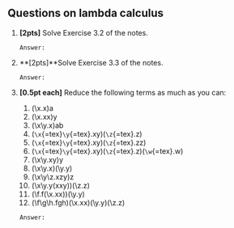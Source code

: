 Questions on lambda calculus 
--------------------------------


1. **[2pts]** Solve Exercise 3.2 of the notes. 
    ```
    Answer:

    ```
1. **[2pts]**Solve Exercise 3.3 of the notes. 
    ```
    Answer:

    ```
1. **[0.5pt each]** Reduce the following terms as much as you can:
    1. (\x.x)a
    1. (\x.xx)y
    1. (\x\y.x)ab
    1. (`\x`{=tex}`\y`{=tex}.xy)(`\z`{=tex}.z)
    1. (`\x`{=tex}`\y`{=tex}.xy)(`\z`{=tex}.zz)
    1. (`\x`{=tex}`\y`{=tex}.xy)(`\z`{=tex}.z)(`\w`{=tex}.w)
    1. (\x\y.xy)y 
    1. (\x\y.x)(\y.y)
    1. (\x\y\z.xzy)z
    1. (\x\y.y(xxy))(\z.z) 
    1. (\f.f(\x.xx))(\y.y)
    1. (\f\g\h.fgh)(\x.xx)(\y.y)(\z.z)

    ```
    Answer:

    ```

